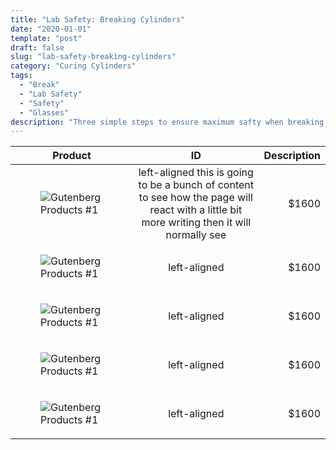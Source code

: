 ```yaml
---
title: "Lab Safety: Breaking Cylinders"
date: "2020-01-01"
template: "post"
draft: false
slug: "lab-safety-breaking-cylinders"
category: "Curing Cylinders"
tags:
  - "Break"
  - "Lab Safety"
  - "Safety"
  - "Glasses"
description: "Three simple steps to ensure maximum safty when breaking cylinders."
---
```


|    Product    |        ID          |     Description   |
|---------------|:------------------:|------------------:|
| <figure style="width: 100px"><img src="/media/gutenberg.jpg" alt="Gutenberg"><figcaption>Products #1</figure> |  left-aligned this is going to be a bunch of content to see how the page will react with a little bit more writing then it will normally see |     $1600    |
| <figure style="width: 100px"><img src="/media/gutenberg.jpg" alt="Gutenberg"><figcaption>Products #1</figure> |  left-aligned |     $1600    |
| <figure style="width: 100px"><img src="/media/gutenberg.jpg" alt="Gutenberg"><figcaption>Products #1</figure> |  left-aligned |     $1600    |
| <figure style="width: 100px"><img src="/media/gutenberg.jpg" alt="Gutenberg"><figcaption>Products #1</figure> |  left-aligned |     $1600    |
| <figure style="width: 100px"><img src="/media/gutenberg.jpg" alt="Gutenberg"><figcaption>Products #1</figure> |  left-aligned |     $1600    |